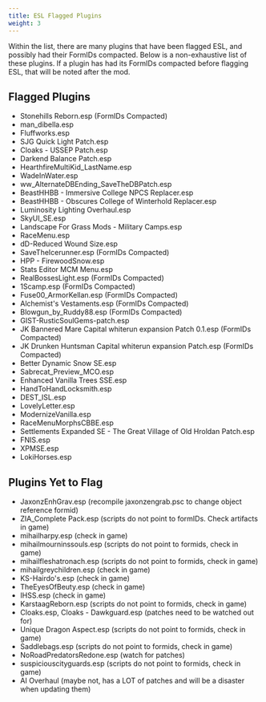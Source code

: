 ```yaml
---
title: ESL Flagged Plugins
weight: 3
---
```

Within the list, there are many plugins that have been flagged ESL, and possibly had their FormIDs compacted. Below is a non-exhaustive list of these plugins.
If a plugin has had its FormIDs compacted before flagging ESL, that will be noted after the mod.

## Flagged Plugins

- Stonehills Reborn.esp (FormIDs Compacted)
- man_dibella.esp
- Fluffworks.esp
- SJG Quick Light Patch.esp
- Cloaks - USSEP Patch.esp
- Darkend Balance Patch.esp
- HearthfireMultiKid_LastName.esp
- WadeInWater.esp
- ww_AlternateDBEnding_SaveTheDBPatch.esp
- BeastHHBB - Immersive College NPCS Replacer.esp
- BeastHHBB - Obscures College of Winterhold Replacer.esp
- Luminosity Lighting Overhaul.esp  
- SkyUI_SE.esp
- Landscape For Grass Mods - Military Camps.esp
- RaceMenu.esp
- dD-Reduced Wound Size.esp
- SaveTheIcerunner.esp (FormIDs Compacted)
- HPP - FirewoodSnow.esp
- Stats Editor MCM Menu.esp
- RealBossesLight.esp (FormIDs Compacted)
- 1Scamp.esp (FormIDs Compacted)
- Fuse00_ArmorKellan.esp (FormIDs Compacted)
- Alchemist's Vestaments.esp (FormIDs Compacted)
- Blowgun_by_Ruddy88.esp (FormIDs Compacted)
- GIST-RusticSoulGems-patch.esp
- JK Bannered Mare Capital whiterun expansion Patch 0.1.esp (FormIDs Compacted)
- JK Drunken Huntsman Capital whiterun expansion Patch.esp (FormIDs Compacted)
- Better Dynamic Snow SE.esp
- Sabrecat_Preview_MCO.esp
- Enhanced Vanilla Trees SSE.esp
- HandToHandLocksmith.esp
- DEST_ISL.esp
- LovelyLetter.esp
- ModernizeVanilla.esp
- RaceMenuMorphsCBBE.esp
- Settlements Expanded SE - The Great Village of Old Hroldan Patch.esp
- FNIS.esp
- XPMSE.esp
- LokiHorses.esp

## Plugins Yet to Flag

- JaxonzEnhGrav.esp (recompile jaxonzengrab.psc to change object reference formid)
- ZIA_Complete Pack.esp (scripts do not point to formIDs. Check artifacts in game)
- mihailharpy.esp (check in game)
- mihailmourninssouls.esp (scripts do not point to formids, check in game)
- mihailfleshatronach.esp (scripts do not point to formids, check in game)
- mihailgreychildren.esp (check in game)
- KS-Hairdo's.esp (check in game)
- TheEyesOfBeuty.esp (check in game)
- IHSS.esp (check in game)
- KarstaagReborn.esp (scripts do not point to formids, check in game)
- Cloaks.esp, Cloaks - Dawkguard.esp (patches need to be watched out for)
- Unique Dragon Aspect.esp (scripts do not point to formids, check in game)
- Saddlebags.esp (scripts do not point to formids, check in game)
- NoRoadPredatorsRedone.esp (watch for patches)
- suspiciouscityguards.esp (scripts do not point to formids, check in game)
- AI Overhaul (maybe not, has a LOT of patches and will be a disaster when updating them)
